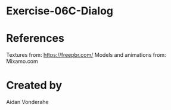 # Exercise-06C-Dialog

# References

Textures from: https://freepbr.com/
Models and animations from: Mixamo.com

# Created by 
Aidan Vonderahe
